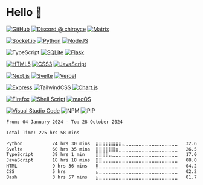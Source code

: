 # Hello 👋

[![GitHub](https://img.shields.io/badge/github-%23121011.svg?style=for-the-badge&logo=github&logoColor=white)](https://github.com/Chiroyce1) [![Discord @ chiroyce](https://img.shields.io/badge/Discord-%235865F2.svg?style=for-the-badge&logo=discord&logoColor=white)](data%3Atext%2Fplain%2C%40chiroyce%20on%20Discord) [![Matrix](https://img.shields.io/badge/matrix-000000?style=for-the-badge&logo=Matrix&logoColor=white)](https://matrix.to/#/@chiroyce:matrix.org)

[![Socket.io](https://img.shields.io/badge/Socket.io-black?style=for-the-badge&logo=socket.io&badgeColor=010101)](https://socket.io/) [![Python](https://img.shields.io/badge/python-3670A0?style=for-the-badge&logo=python&logoColor=ffdd54)](https://www.python.org/) [![NodeJS](https://img.shields.io/badge/node.js-6DA55F?style=for-the-badge&logo=node.js&logoColor=white)](https://nodejs.org)

![TypeScript](https://img.shields.io/badge/typescript-%23007ACC.svg?style=for-the-badge&logo=typescript&logoColor=white) [![SQLite](https://img.shields.io/badge/sqlite-%2307405e.svg?style=for-the-badge&logo=sqlite&logoColor=white)](https://www.sqlite.org) [![Flask](https://img.shields.io/badge/flask-%23000.svg?style=for-the-badge&logo=flask&logoColor=white)](https://flask.palletsprojects.com/en/2.0.x/)

[![HTML5](https://img.shields.io/badge/html5-%23E34F26.svg?style=for-the-badge&logo=html5&logoColor=white)](https://en.wikipedia.org/wiki/HTML5) [![CSS3](https://img.shields.io/badge/css3-%231572B6.svg?style=for-the-badge&logo=css3&logoColor=white)](https://en.wikipedia.org/wiki/CSS) [![JavaScript](https://img.shields.io/badge/javascript-%23323330.svg?style=for-the-badge&logo=javascript&logoColor=%23F7DF1E)](https://en.wikipedia.org/wiki/JavaScript)

[![Next.js](https://img.shields.io/badge/Next.js-black?style=for-the-badge&logo=next.js&logoColor=white)](https://nextjs.org/) [![Svelte](https://img.shields.io/badge/sveltekit-%23f1413d.svg?style=for-the-badge&logo=svelte&logoColor=white)](https://svelte.dev/) [![Vercel](https://img.shields.io/badge/vercel-%23000000.svg?style=for-the-badge&logo=vercel&logoColor=white)](https://vercel.com)

[![Express](https://img.shields.io/badge/express-%23404d59.svg?style=for-the-badge&logo=express&logoColor=%2361DAFB)](https://expressjs.com/) ![TailwindCSS](https://img.shields.io/badge/tailwind-%2338B2AC.svg?style=for-the-badge&logo=tailwind-css&logoColor=white) [![Chart.js](https://img.shields.io/badge/chart.js-F5788D.svg?style=for-the-badge&logo=chart.js&logoColor=white)](https://chartjs.org)

[![Firefox](https://img.shields.io/badge/Firefox-FF7139?style=for-the-badge&logo=Firefox-Browser&logoColor=white)](https://www.mozilla.org/firefox/) [![Shell Script](https://img.shields.io/badge/bash_/_zsh-%23121011.svg?style=for-the-badge&logo=gnu-bash&logoColor=white)](https://en.wikipedia.org/wiki/Shell_script)
[![macOS](https://img.shields.io/badge/mac%20os-000000?style=for-the-badge&logo=macos&logoColor=F0F0F0)](https://www.apple.com/macOS)

[![Visual Studio Code](https://img.shields.io/badge/Visual%20Studio%20Code-0078d7.svg?style=for-the-badge&logo=visual-studio-code&logoColor=white)](https://code.visualstudio.com)
![NPM](https://img.shields.io/badge/NPM-%23CB3837.svg?style=for-the-badge&logo=npm&logoColor=white)
![PIP](https://img.shields.io/badge/pip-006dad.svg?style=for-the-badge&logo=pypi&logoColor=yellow)

<!--START_SECTION:waka-->

```txt
From: 04 January 2024 - To: 28 October 2024

Total Time: 225 hrs 58 mins

Python           74 hrs 30 mins  ⣿⣿⣿⣿⣿⣿⣿⣿⣄⣀⣀⣀⣀⣀⣀⣀⣀⣀⣀⣀⣀⣀⣀⣀⣀   32.61 %
Svelte           60 hrs 35 mins  ⣿⣿⣿⣿⣿⣿⣶⣀⣀⣀⣀⣀⣀⣀⣀⣀⣀⣀⣀⣀⣀⣀⣀⣀⣀   26.52 %
TypeScript       39 hrs 1 min    ⣿⣿⣿⣿⣤⣀⣀⣀⣀⣀⣀⣀⣀⣀⣀⣀⣀⣀⣀⣀⣀⣀⣀⣀⣀   17.08 %
JavaScript       18 hrs 18 mins  ⣿⣿⣀⣀⣀⣀⣀⣀⣀⣀⣀⣀⣀⣀⣀⣀⣀⣀⣀⣀⣀⣀⣀⣀⣀   08.01 %
HTML             9 hrs 36 mins   ⣿⣀⣀⣀⣀⣀⣀⣀⣀⣀⣀⣀⣀⣀⣀⣀⣀⣀⣀⣀⣀⣀⣀⣀⣀   04.21 %
CSS              5 hrs           ⣦⣀⣀⣀⣀⣀⣀⣀⣀⣀⣀⣀⣀⣀⣀⣀⣀⣀⣀⣀⣀⣀⣀⣀⣀   02.20 %
Bash             3 hrs 57 mins   ⣦⣀⣀⣀⣀⣀⣀⣀⣀⣀⣀⣀⣀⣀⣀⣀⣀⣀⣀⣀⣀⣀⣀⣀⣀   01.73 %
```

<!--END_SECTION:waka-->

<!--- 
<picture>
  <source
    srcset="https://github-readme-stats.vercel.app/api?username=Chiroyce1&show_icons=true&theme=github_dark"
    media="(prefers-color-scheme: dark)"
  />
  <source
    srcset="https://github-readme-stats.vercel.app/api?username=Chiroyce1&show_icons=true&theme=github_light"
    media="(prefers-color-scheme: light), (prefers-color-scheme: no-preference)"
  />
  <img src="https://github-readme-stats.vercel.app/api?username=anuraghazra&show_icons=true" />
</picture>

![Commit Info Card Loading...](https://streak-stats.demolab.com/?user=Chiroyce1&theme=dark&hide_border=true&mode=weekly)

![Top Langs](https://github-readme-stats.vercel.app/api/top-langs/?username=Chiroyce1&theme=github_dark)


https://github.com/Ileriayo/markdown-badges#languages -->


